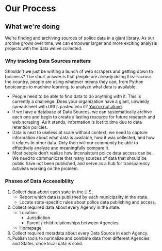 # Our Process

## What we're doing

We're finding and archiving sources of police data in a giant library. As our archive grows over time, we can empower larger and more exciting analysis projects with the data we've collected.

### Why tracking Data Sources matters

Shouldn't we just be writing a bunch of web scrapers and getting down to business? The short answer is that people are already doing this—across the country, people are using whatever means they can, from Python bootcamps to machine learning, to analyze what data is available.

* People need to be able to find data to do anything with it. This is currently a challenge. Does your organization have a giant, unwieldy spreadsheet with URLs pasted into it? [You're not alone](data-sources/contribute-data-sources/data-source-submission.md#spreadsheet-of-data-sources).
* If we have a database of Data Sources, we can systematically archive each one and begin to create a lasting resource for future research and web scraping. As it stands, information is lost to time due to data retention policies.
* Data is next to useless at scale without context; we need to capture information about what data is available, how it was collected, and how it relates to other data. Only then will our community be able to effectively analyze and meaningfully compare it.
* Most people don’t realize how inconsistent police data access can be. We need to communicate that many sources of data that should be public have not been published, and serve as a hub for transparency activists working on the problem.

### Phases of Data Accessibility

1. Collect data about each state in the U.S.
   * Report which data is published by each municipality in the state.
   * Locate state-specific rules about police data publishing and access.
2. Collect required data about every Agency in the state.
   * Location
     * Jurisdiction
     * Parent / child relationships between Agencies
   * Homepage
3. Collect required metadata about every Data Source in each Agency.
4. Publish tools to normalize and combine data from different Agencies and States, once local data is solid.
